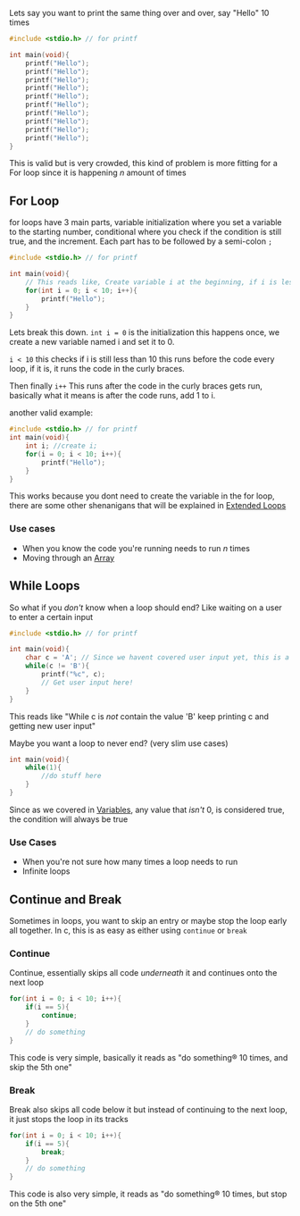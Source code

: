 Lets say you want to print the same thing over and over, say "Hello" 10 times
```c
#include <stdio.h> // for printf

int main(void){
	printf("Hello");
	printf("Hello");
	printf("Hello");
	printf("Hello");
	printf("Hello");
	printf("Hello");
	printf("Hello");
	printf("Hello");
	printf("Hello");
	printf("Hello");	
}
```
This is valid but is very crowded, this kind of problem is more fitting for a For loop since it is happening $n$ amount of times

## For Loop
for loops have 3 main parts, variable initialization where you set a variable to the starting number, conditional where you check if the condition is still true, and the increment. Each part has to be followed by a semi-colon `;`

```c
#include <stdio.h> // for printf

int main(void){
	// This reads like, Create variable i at the beginning, if i is less than 10, keep going, and at the end add 1 to it 
	for(int i = 0; i < 10; i++){
		printf("Hello");
	}
}
```

Lets break this down. `int i = 0` is the initialization this happens once, we create a new variable named i and set it to 0. 

`i < 10` this checks if i is still less than 10 this runs before the code every loop, if it is, it runs the code in the curly braces. 

Then finally `i++` This runs after the code in the curly braces gets run, basically what it means is after the code runs, add 1 to i.

another valid example:
```c
#include <stdio.h> // for printf
int main(void){
	int i; //create i;
	for(i = 0; i < 10; i++){
		printf("Hello");
	}	
}

```
This works because you dont need to create the variable in the for loop, there are some other shenanigans that will be explained in [Extended Loops](</Ideas/Extended Loops.md>)

### Use cases
- When you know the code you're running needs to run $n$ times
- Moving through an [Array](/Ideas/Arrays.md)

## While Loops
So what if you *don't* know when a loop should end? Like waiting on a user to enter a certain input
```c
#include <stdio.h> // for printf

int main(void){
	char c = 'A'; // Since we havent covered user input yet, this is a placeholder value
	while(c != 'B'){
		printf("%c", c);
		// Get user input here!
	}
}

```

This reads like "While c is *not* contain the value 'B' keep printing c and getting new user input"

Maybe you want a loop to never end? (very slim use cases)
```c
int main(void){
	while(1){
		//do stuff here
	}
}
```
Since as we covered in [Variables](/Ideas/Variables.md#Boolean), any value that *isn't* 0, is considered true, the condition will always be true

### Use Cases
- When you're not sure how many times a loop needs to run
- Infinite loops

## Continue and Break

Sometimes in loops, you want to skip an entry or maybe stop the loop early all together. In c, this is as easy as either using `continue` or `break` 


### Continue

Continue, essentially skips all code *underneath* it and continues onto the next loop
```c
for(int i = 0; i < 10; i++){
	if(i == 5){
		continue;
	}
	// do something
}

```
This code is very simple, basically it reads as "do something® 10 times, and skip the 5th one"

### Break

Break also skips all code below it but instead of continuing to the next loop, it just stops the loop in its tracks
```c
for(int i = 0; i < 10; i++){
	if(i == 5){
		break;
	}
	// do something
}

```
This code is also very simple, it reads as "do something® 10 times, but stop on the 5th one"
